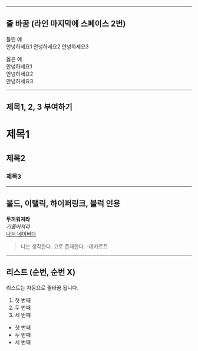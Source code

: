 -----------------------------
줄 바꿈 (라인 마지막에 스페이스 2번)
-----------------------------
틀린 예  
안녕하세요1
안녕하세요2
안녕하세요3

옳은 예    
안녕하세요1  
안녕하세요2  
안녕하세요3  

----------------------------
제목1, 2, 3 부여하기
----------------------------
# 제목1  
## 제목2  
### 제목3

----------------------------
볼드, 이탤릭, 하이퍼링크, 블럭 인용
----------------------------
**두꺼워져라**  
*기울어져라*  
[나는 네이버다](http://www.naver.com)  
>나는 생각한다. 고로 존재한다. -데카르트

----------------------------
리스트 (순번, 순번 X)
----------------------------

리스트는 자동으로 줄바꿈 됩니다.

1. 첫 번째
2. 두 번째
3. 세 번째

- 첫 번째
- 두 번째
- 세 번째
